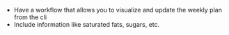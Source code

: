 * Have a workflow that allows you to visualize and update the weekly plan from the cli
* Include information like saturated fats, sugars, etc.
